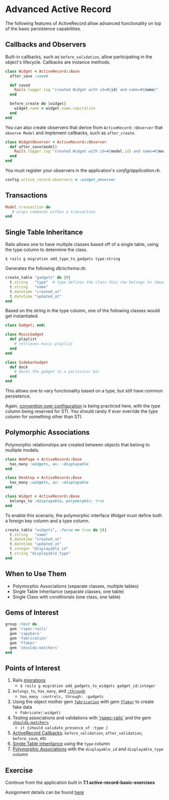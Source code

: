 Advanced Active Record
======================

The following features of ActiveRecord allow advanced functionality on top of the basic persistence capabilities.

Callbacks and Observers
-----------------------

Built-in callbacks, such as `before_validation`, allow participating in the object's lifecycle. Callbacks are instance methods.

``` ruby
class Widget < ActiveRecord::Base
  after_save :saved

  def saved
    Rails.logger.log "created Widget with id=#{id} and name=#{name}"
  end

  before_create do |widget|
    widget.name = widget.name.capitalize
  end
end
```

You can also create observers that derive from `ActiveRecord::Observer` that `observe Model` and implement callbacks, such as `after_create`.

``` ruby
class WidgetObserver < ActiveRecord::Observer
  def after_save(model)
    Rails.logger.log "created Widget with id=#{model.id} and name=#{model.name}"
  end
end
```

You must register your observers in the application's *config/application.rb*.

``` ruby
config.active_record.observers = :widget_observer
```

Transactions
------------

``` ruby
Model.transaction do
   # wraps commands within a transaction
end
```

Single Table Inheritance
------------------------

Rails allows one to have multiple classes based off of a single table, using the type column to determine the class.

    $ rails g migration add_type_to_gadgets type:string

Generates the following *db/schema.rb*:

``` ruby
create_table "gadgets" do |t|
  t.string   "type"  # type defines the class this row belongs to (HeaderGadget, SidebarGadget, etc)
  t.string   "name"
  t.datetime "created_at"
  t.datetime "updated_at"
end
```

Based on the string in the type column, one of the following classes would get instantiated.

``` ruby
class Gadget; end;

class MusicGadget
  def playlist
    # retrieves music playlist
  end
end

class SidebarGadget
  def dock
    # docks the gadget to a particular bar
  end
end
```

This allows one to vary functionality based on a type, but still have common persistence.

Again, [convention over configuration](http://en.wikipedia.org/wiki/Convention_over_configuration) is being practiced here, with the *type* column being reserved for STI. You should rarely if ever override the *type* column for something other than STI.

Polymorphic Associations
------------------------

Polymorphic relationships are created between objects that belong to multiple models.

``` ruby
class WebPage < ActiveRecord::Base
  has_many :widgets, as: :displayable
end

class Desktop < ActiveRecord::Base
  has_many :widgets, as: :displayable
end

class Widget < ActiveRecord::Base
  belongs_to :displayable, polymorphic: true
end
```

To enable this scenario, the polymorphic interface *Widget* must define both a foreign key column and a type column.

``` ruby
create_table "widgets", :force => true do |t|
  t.string   "name"
  t.datetime "created_at"
  t.datetime "updated_at"
  t.integer "displayable_id"
  t.string "displayable_type"
end
```

When to Use Them
----------------

* Polymorphic Associations (separate classes, multiple tables)
* Single Table Inheritance (separate classes, one table)
* Single Class with conditionals (one class, one table)

Gems of Interest
----------------

``` ruby
group :test do
  gem 'rspec-rails'
  gem 'capybara'
  gem 'fabrication'
  gem 'ffaker'
  gem 'shoulda-matchers'
end
```

Points of Interest
-----------------

1. Rails [migrations](http://guides.rubyonrails.org/migrations.html)
    - `$ rails g migration add_gadgets_to_widgets gadget_id:integer`
2. `belongs_to`, `has_many`, and [`:through`](http://api.rubyonrails.org/classes/ActiveRecord/Associations/ClassMethods.html)
    - `has_many :controls, through: :gadgets`
3. Using the object mother gem [`fabrication`](http://fabricationgem.org/) with gem [`ffaker`](https://github.com/EmmanuelOga/ffaker) to create fake data
    - `Fabricate(:widget)`
4. Testing associations and validations with ['rspec-rails'](https://github.com/dchelimsky/rspec-rails) and the gem [`shoulda-matchers`](https://github.com/thoughtbot/shoulda-matchers)
    -  `it {should validate_presence_of :type } `
5. [ActiveRecord Callbacks](http://api.rubyonrails.org/classes/ActiveRecord/Callbacks.html): `before_validation`, `after_validation`, `before_save`, etc
6. [Single Table Inheritance](http://code.alexreisner.com/articles/single-table-inheritance-in-rails.html) using the `type` column
7. [Polymorphic Associations](http://railscasts.com/episodes/154-polymorphic-association) with the `displayable_id` and `displayable_type` column

Exercise
--------

Continue from the application built in **7.1 active-record-basic-exercises**

Assignment details can be found [here](https://github.com/generalassembly/ga-ruby-on-rails-for-devs/tree/master/class/7.2-active-record-advanced-exercises)
